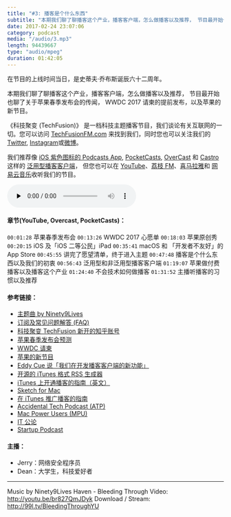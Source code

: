 ```yaml
---
title: "#3: 播客是个什么东西"
subtitle: "本期我们聊了聊播客这个产业，播客客户端，怎么做播客以及推荐， 节目最开始也聊了关于苹果春季发布会的传闻， WWDC 2017 请柬的提前发布，以及苹果的新节目。"
date: 2017-02-24 23:07:06
category: podcast
media: "/audio/3.mp3"
length: 94439667
type: "audio/mpeg"
duration: 01:42:05
---
```

在节目的上线时间当日，是史蒂夫·乔布斯诞辰六十二周年。

本期我们聊了聊播客这个产业，播客客户端，怎么做播客以及推荐， 节目最开始也聊了关于苹果春季发布会的传闻， WWDC 2017 请柬的提前发布，以及苹果的新节目。

《科技聚变 (TechFusion)》 是一档科技主题播客节目，我们谈论有关互联网的一切。您可以访问 [TechFusionFM.com](https://TechFusionFM.com) 来找到我们，同时您也可以关注我们的 [Twitter](http://twitter.com/TechFusionFM), [Instagram](https://www.instagram.com/techfusionfm/)或[微博](http://weibo.com/TechFusionFM)。

我们推荐像 [iOS 紫色图标的 Podcasts App](https://itunes.apple.com/cn/podcast/id1202658654), [PocketCasts](http://pca.st/podcast/28fcd200-cc7c-0134-10da-25324e2a541d), [OverCast](https://overcast.fm) 和 [Castro](http://supertop.co/castro/) 这样的 [泛用型播客客户端](https://techfusionfm.com/faq)， 但您也可以在 [YouTube](https://www.youtube.com/channel/UC6uvHf21Tjm5lepw6P2Ki-Q)、[荔枝 FM](https://www.lizhi.fm/1494013/)、[喜马拉雅](http://www.ximalaya.com/72456289/album/6648521)和 [网易云音乐](http://music.163.com/#/djradio?id=347498120)收听我们的节目。

<audio class="audioPlayer" controls preload="none" src="https://techfusionfm.com/audio/3.mp3"></audio>

#### 章节(YouTube, Overcast, PocketCasts)：
```00:01:28``` 苹果春季发布会
```00:13:26``` WWDC 2017 心愿单
```00:18:03``` 苹果原创秀
```00:20:15``` iOS 及「iOS 二等公民」iPad 
```00:35:41``` macOS 和 「开发者不友好」的 App Store 
```00:45:55``` 讲完了愿望清单，终于进入主题
```00:47:48``` 播客是个什么东西以及我们的初衷
```00:56:43``` 泛用型和非泛用型播客客户端
```01:19:07``` 苹果做付费播客以及播客这个产业
```01:24:40``` 不会技术如何做播客
```01:31:52``` 主播听播客的习惯以及推荐

#### 参考链接：
- [主题曲 by Ninety9Lives](http://99l.tv/BleedingThroughYU)
- [订阅及常见问题解答 (FAQ)](https://techfusionfm.com/faq)
- [科技聚变 TechFusion 新开的知乎账号](https://www.zhihu.com/people/techfusion)
- [苹果春季发布会预测](http://appleinsider.com/articles/17/02/20/rumor-apple-to-launch-ipad-pro-2-red-iphone-7-128gb-iphone-se-at-march-event)
- [WWDC 请柬](https://developer.apple.com/wwdc/)
- [苹果的新节目](http://www.recode.net/2017/2/13/14606594/apple-eddy-cue-buy-media-company-no-apple-music)
- [Eddy Cue 说「我们在开发播客客户端的新功能」](https://9to5mac.com/2017/02/14/eddy-cue-apple-is-working-on-new-features-for-podcasts/)
- [开源的 iTunes 格式 RSS 生成器](https://codepen.io/jon-walstedt/pen/jsIup)
- [iTunes 上开通播客的指南（英文）](https://itunespartner.apple.com/en/podcasts/overview)
- [Sketch for Mac](https://sketchapp.com)
- [在 iTunes 推广播客的指南](http://life-longlearner.com/podcast-marketing-strategies-to-grow-podcast/)
- [Accidental Tech Podcast (ATP)](http://atp.fm) 
- [Mac Power Users (MPU)](https://www.relay.fm/mpu)
- [IT 公论](http://itgonglun.com)
- [Startup Podcast](https://gimletmedia.com/startup/)

#### 主播：
- Jerry：网络安全程序员
- Dean：大学生，科技爱好者

---
Music by Ninety9Lives
Haven - Bleeding Through
Video: http://youtu.be/br827QmJDyk
Download / Stream: http://99l.tv/BleedingThroughYU
